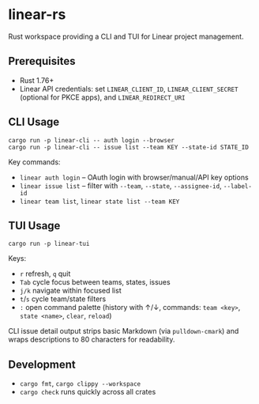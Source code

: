 # linear-rs

Rust workspace providing a CLI and TUI for Linear project management.

## Prerequisites
- Rust 1.76+
- Linear API credentials: set `LINEAR_CLIENT_ID`, `LINEAR_CLIENT_SECRET` (optional for PKCE apps), and `LINEAR_REDIRECT_URI`

## CLI Usage
```
cargo run -p linear-cli -- auth login --browser
cargo run -p linear-cli -- issue list --team KEY --state-id STATE_ID
```
Key commands:
- `linear auth login` – OAuth login with browser/manual/API key options
- `linear issue list` – filter with `--team`, `--state`, `--assignee-id`, `--label-id`
- `linear team list`, `linear state list --team KEY`

## TUI Usage
```
cargo run -p linear-tui
```
Keys:
- `r` refresh, `q` quit
- `Tab` cycle focus between teams, states, issues
- `j/k` navigate within focused list
- `t`/`s` cycle team/state filters
- `:` open command palette (history with ↑/↓, commands: `team <key>`, `state <name>`, `clear`, `reload`)

CLI issue detail output strips basic Markdown (via `pulldown-cmark`) and wraps descriptions to 80 characters for readability.

## Development
- `cargo fmt`, `cargo clippy --workspace`
- `cargo check` runs quickly across all crates
